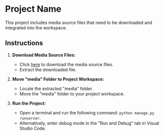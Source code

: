# Project Name

This project includes media source files that need to be downloaded and integrated into the workspace.

## Instructions

1. **Download Media Source Files:**
   - Click [here](https://drive.google.com/file/d/1pmXVYu6FrBcnN-Eh7IcuW26VV8WZvIvz/view?usp=sharing) to download the media source files.
   - Extract the downloaded file.

2. **Move "media" Folder to Project Workspace:**
   - Locate the extracted "media" folder.
   - Move the "media" folder to your project workspace.

3. **Run the Project:**
   - Open a terminal and run the following command: `python manage.py runserver`.
   - Alternatively, enter debug mode in the "Run and Debug" tab in Visual Studio Code.
